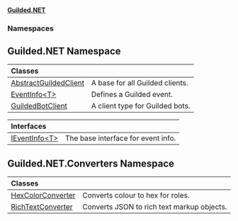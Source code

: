 
#### [Guilded.NET](Guilded_NET 'Guilded_NET')
### Namespaces
<a name='Guilded_NET'></a>
## Guilded.NET Namespace

| Classes | |
| :--- | :--- |
| [AbstractGuildedClient](AbstractGuildedClient 'Guilded.NET.AbstractGuildedClient') | A base for all Guilded clients.<br/> |
| [EventInfo&lt;T&gt;](EventInfo_T_ 'Guilded.NET.EventInfo&lt;T&gt;') | Defines a Guilded event.<br/> |
| [GuildedBotClient](GuildedBotClient 'Guilded.NET.GuildedBotClient') | A client type for Guilded bots.<br/> |

| Interfaces | |
| :--- | :--- |
| [IEventInfo&lt;T&gt;](IEventInfo_T_ 'Guilded.NET.IEventInfo&lt;T&gt;') | The base interface for event info.<br/> |
  
<a name='Guilded_NET_Converters'></a>
## Guilded.NET.Converters Namespace

| Classes | |
| :--- | :--- |
| [HexColorConverter](HexColorConverter 'Guilded.NET.Converters.HexColorConverter') | Converts colour to hex for roles.<br/> |
| [RichTextConverter](RichTextConverter 'Guilded.NET.Converters.RichTextConverter') | Converts JSON to rich text markup objects.<br/> |
  
